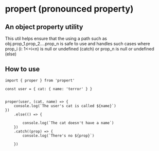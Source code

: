 # propert (pronounced property)

## An object property utility
This util helps ensure that the using a path such as obj.prop_1.prop_2....prop_n is safe to use and handles such cases where prop_i (i: 1<=i<n) is null or undefined (catch) or prop_n is null or undefined (else)

## How to use
```
import { proper } from 'propert'

const user = { cat: { name: 'terror' } }


proper(user, (cat, name) => {
    console.log(`The user's cat is called ${name}`)
})
    .else(() => {

        console.log(`The cat doesn't have a name`)
    })
    .catch((prop) => {
        console.log(`There's no ${prop}`)

    })
```
